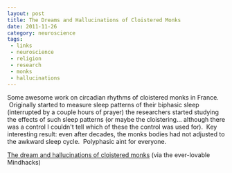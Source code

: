 ```yaml
---
layout: post
title: The Dreams and Hallucinations of Cloistered Monks
date: 2011-11-26
category: neuroscience
tags:
 - links
 - neuroscience
 - religion
 - research
 - monks
 - hallucinations
---
```


<p>Some awesome work on circadian rhythms of cloistered monks in France. &nbsp;Originally started to measure sleep patterns of their biphasic sleep (interrupted by a couple hours of prayer) the researchers started studying the effects of such sleep patterns (or maybe the cloistering... although there was a control I couldn't tell which of these the control was used for). &nbsp;Key interesting result: even after decades, the monks bodies had not adjusted to the awkward sleep cycle. &nbsp;Polyphasic aint for everyone.</p>
<p><a class="offsite-link-inline" href="http://mindhacks.com/2011/11/17/the-dreams-and-hallucinations-of-cloistered-monks/" target="_blank">The dream and hallucinations of cloistered monks</a>&nbsp;(via the ever-lovable Mindhacks)</p>
